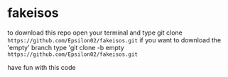 # fakeisos

to download this repo open your terminal and type git clone `https://github.com/Epsilon02/fakeisos.git`
if you want to download the 'empty' branch type 'git clone -b empty `https://github.com/Epsilon02/fakeisos.git`

have fun with this code
